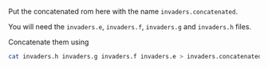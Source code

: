 Put the concatenated rom here with the name `invaders.concatenated`.

You will need the `invaders.e`, `invaders.f`, `invaders.g` and `invaders.h` files.

Concatenate them using
```bash
cat invaders.h invaders.g invaders.f invaders.e > invaders.concatenated
```
